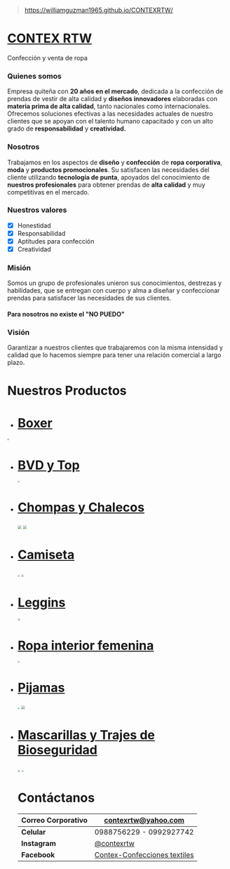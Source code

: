 >https://williamguzman1965.github.io/CONTEXRTW/

# **<u>CONTEX RTW</u>**

Confección y venta de ropa

### Quienes somos

Empresa quiteña con **20 años en el mercado**, dedicada a la confección de prendas de vestir de alta calidad y **diseños innovadores** elaboradas con **materia prima de alta calidad**, tanto nacionales como internacionales. Ofrecemos soluciones efectivas a las necesidades actuales de nuestro clientes que se apoyan con el talento humano capacitado y con un alto grado de **responsabilidad** y **creatividad.** 

### **Nosotros**

Trabajamos en los aspectos de **diseño** y **confección** de **ropa corporativa**, **moda** y **productos promocionales**. Su satisfacen las necesidades del cliente utilizando **tecnología de punta**, apoyados del conocimiento de **nuestros profesionales** para obtener prendas de **alta calidad** y muy competitivas en el mercado.

### Nuestros valores

- [x] Honestidad
- [x] Responsabilidad
- [x] Aptitudes para confección
- [x] Creatividad

### Misión

Somos un grupo de profesionales unieron sus conocimientos, destrezas y habilidades, que se entregan con cuerpo y alma a diseñar y confeccionar prendas para satisfacer las necesidades de sus clientes.

#### 										Para nosotros no existe el  "NO PUEDO"

### Visión

Garantizar a nuestros clientes que trabajaremos con la misma intensidad y calidad que lo hacemos siempre para tener una relación comercial a largo plazo. 

# Nuestros Productos

- # [Boxer](https://williamguzman1965.github.io/Boxers/)

<img src="https://raw.githubusercontent.com/williamguzman1965/Boxers/master/BOX%20HOM%201.jpg" style="zoom: 25%;" />

- # [BVD y Top](https://williamguzman1965.github.io/BVD-y-Top/)

  <img src="https://raw.githubusercontent.com/williamguzman1965/BVD-y-Top/master/bvdd1.jpg" style="zoom: 25%;" />

- # [Chompas y Chalecos](https://williamguzman1965.github.io/Chompas-y-Chalecos/)

  <img src="https://raw.githubusercontent.com/williamguzman1965/Chompas-y-Chalecos/master/chompa%202.jpg" style="zoom: 50%;" />

  <img src="https://raw.githubusercontent.com/williamguzman1965/Chompas-y-Chalecos/master/chrv4.jpg" style="zoom:50%;" />

- # [Camiseta](https://williamguzman1965.github.io/Camiseta/)

  <img src="https://raw.githubusercontent.com/williamguzman1965/Camiseta/master/cph1.jpg" style="zoom:25%;" />

  <img src="https://raw.githubusercontent.com/williamguzman1965/Camiseta/master/CDV1.jpg" style="zoom: 33%;" />

- # [Leggins](https://williamguzman1965.github.io/Leggins/)

  <img src="https://raw.githubusercontent.com/williamguzman1965/Leggins/master/LG2.jpg" style="zoom:33%;" />

  

- # [Ropa interior femenina](https://williamguzman1965.github.io/Ropa-interior-femenina/)

  <img src="https://raw.githubusercontent.com/williamguzman1965/Ropa-interior-femenina/master/p2.jpg" style="zoom: 25%;" />

- # [Pijamas](https://williamguzman1965.github.io/Pijamas/)

  <img src="https://raw.githubusercontent.com/williamguzman1965/Pijamas/master/pd3.jpg" style="zoom: 25%;" />

  <img src="https://raw.githubusercontent.com/williamguzman1965/Pijamas/master/pllc.jpg" style="zoom: 50%;" />

- # [Mascarillas y Trajes de Bioseguridad](https://williamguzman1965.github.io/Mascarillas/)

  <img src="https://raw.githubusercontent.com/williamguzman1965/Mascarillas/master/mascarilla4.jpeg" style="zoom:33%;" />

  <img src="https://raw.githubusercontent.com/williamguzman1965/Mascarillas/master/trajebioseguridad1.jpg" style="zoom:25%;" />

  # Contáctanos 

  | Correo Corporativo | contexrtw@yahoo.com                                          |
  | ------------------ | ------------------------------------------------------------ |
  | **Celular**        | 0988756229 - 0992927742                                      |
  | **Instagram**      | [@contexrtw](https://www.instagram.com/contexrtw/)           |
  | **Facebook**       | [Contex-Confecciones textiles](https://www.facebook.com/contexrtw/) |

  
